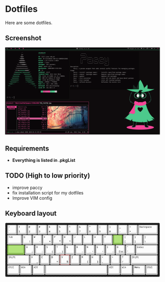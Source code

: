 # Dotfiles

Here are some dotfiles.

## Screenshot

![Screenshot](setup.png)

## Requirements

* **Everything is listed in .pkgList**

## TODO (High to low priority)

* improve paccy
* fix installation script for my dotfiles
* Improve VIM config

## Keyboard layout

![Screenshot](Keyboard.png)
